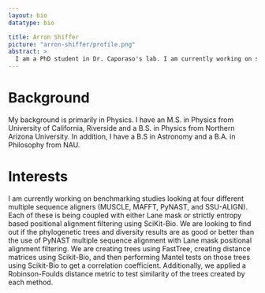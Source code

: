 ```yaml
---
layout: bio
datatype: bio

title: Arron Shiffer
picture: "arron-shiffer/profile.png"
abstract: >
  I am a PhD student in Dr. Caporaso's lab. I am currently working on some benchmarking studies looking at four different multiple sequence aligners with "Lane mask" filtering vs strictly entropy based positional alignment filtering.
---
```



# Background
My background is primarily in Physics. I have an M.S. in Physics from University of California, Riverside
and a B.S. in Physics from Northern Arizona University. In addition, I have a B.S in Astronomy and a B.A. in
Philosophy from NAU.

# Interests

I am currently working on benchmarking studies looking at four different multiple sequence aligners (MUSCLE, MAFFT, PyNAST, and SSU-ALIGN). Each of these is being coupled with either Lane mask or strictly entropy based positional alignment filtering using SciKit-Bio. We are looking to find out if the phylogenetic trees and diversity results are as good or better than the use of PyNAST multiple
sequence alignment with Lane mask positional alignment filtering. We are creating trees using FastTree, creating distance matrices using Scikit-Bio, and then performing Mantel tests on those trees using Scikit-Bio to get a correlation coefficient. Additionally, we applied a Robinson-Foulds distance metric to test similarity of the trees created by each method.
